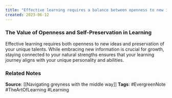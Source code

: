 ```yaml
---
title: "Effective learning requires a balance between openness to new ideas and preservation of your essence"
created: 2023-06-12
---
```


### The Value of Openness and Self-Preservation in Learning
Effective learning requires both openness to new ideas and preservation of your unique talents. While embracing new information is crucial for growth, staying connected to your natural strengths ensures that your learning journey aligns with your unique personality and abilities.

### Related Notes
**Source**: [[Navigating greyness with the middle way]]
**Tags**: #EvergreenNote #TheArtOfLearning #Learning